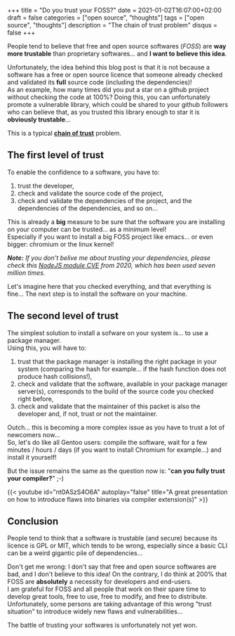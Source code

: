 +++
title = "Do you trust your FOSS?"
date = 2021-01-02T16:07:00+02:00
draft = false
categories = ["open source", "thoughts"]
tags = ["open source", "thoughts"]
description = "The chain of trust problem"
disqus = false
+++

People tend to believe that free and open source softwares (_FOSS_) are **way more trustable** than proprietary softwares... and **I want to believe this idea**.

Unfortunately, the idea behind this blog post is that it is not because a software has a free or open source licence that someone already checked and validated its **full** source code (including the dependencies)!  
As an example, how many times did you put a star on a github project without checking the code at 100%?
Doing this, you can unfortunately promote a vulnerable library, which could be shared to your github followers who can believe that, as you trusted this library enough to star it is **obviously trustable**...

This is a typical **[chain of trust](https://en.wikipedia.org/wiki/Chain_of_trust)** problem.

## The first level of trust

To enable the confidence to a software, you have to:
1. trust the developer,
2. check and validate the source code of the project,
3. check and validate the dependencies of the project, and the dependencies of the dependencies, and so on...

This is already a **big** measure to be sure that the software you are installing on your computer can be trusted... as a minimum level!  
Especially if you want to install a big FOSS project like emacs... or even bigger: chromium or the linux kernel!

_**Note:** If you don't belive me about trusting your dependencies, please check this [NodeJS module CVE](https://nvd.nist.gov/vuln/detail/CVE-2020-7699) from 2020, which has been used seven million times._  

Let's imagine here that you checked everything, and that everything is fine...
The next step is to install the software on your machine.

## The second level of trust

The simplest solution to install a sofware on your system is... to use a package manager.  
Using this, you will have to:
1. trust that the package manager is installing the right package in your system (comparing the hash for example... if the hash function does not produce hash collisions!),
2. check and validate that the software, available in your package manager server(s), corresponds to the build of the source code you checked right before,
3. check and validate that the maintainer of this packet is also the developer and, if not, trust or not the maintainer.

Outch... this is becoming a more complex issue as you have to trust a lot of newcomers now...  
So, let's do like all Gentoo users: compile the software, wait for a few minutes / hours / days (if you want to install Chromium for example...) and install it yourself!

But the issue remains the same as the question now is: "**can you fully trust your compiler?**" ;-)

{{< youtube id="nt0ASzS4O6A" autoplay="false" title="A great presentation on how to introduce flaws into binaries via compiler extension(s)" >}}

## Conclusion

People tend to think that a software is trustable (and secure) because its licence is GPL or MIT, which tends to be wrong, especially since a basic CLI can be a weird gigantic pile of dependencies...

Don't get me wrong: I don't say that free and open source softwares are bad, and I don't believe to this idea!
On the contrary, I do think at 200% that FOSS are **absolutely** a necessity for developers and end-users.  
I am grateful for FOSS and all people that work on their spare time to develop great tools, free to use, free to modify, and free to distribute.
Unfortunately, some persons are taking advantage of this wrong "trust situation" to introduce widely new flaws and vulnerabilities...

The battle of trusting your softwares is unfortunately not yet won.

